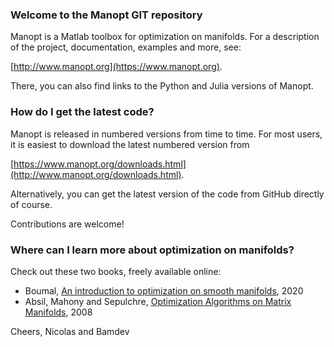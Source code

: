 ### Welcome to the Manopt GIT repository ###

Manopt is a Matlab toolbox for optimization on manifolds. For a description of the project, documentation, examples and more, see:

[http://www.manopt.org](https://www.manopt.org).

There, you can also find links to the Python and Julia versions of Manopt.

### How do I get the latest code? ###

Manopt is released in numbered versions from time to time. For most users, it is easiest to download the latest numbered version from

[https://www.manopt.org/downloads.html](http://www.manopt.org/downloads.html).

Alternatively, you can get the latest version of the code from GitHub directly of course.

Contributions are welcome!

### Where can I learn more about optimization on manifolds? ###

Check out these two books, freely available online:

 * Boumal, [An introduction to optimization on smooth manifolds](http://www.nicolasboumal.net/book), 2020
 * Absil, Mahony and Sepulchre, [Optimization Algorithms on Matrix Manifolds](https://press.princeton.edu/absil), 2008
 

Cheers,
Nicolas and Bamdev

